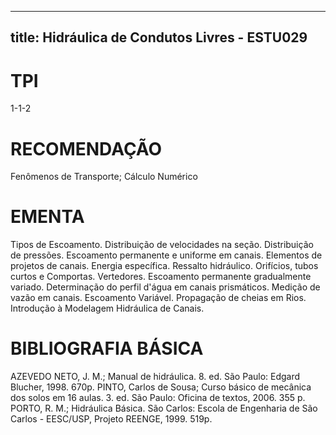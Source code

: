 
---
title: Hidráulica de Condutos Livres - ESTU029 
---

# TPI

1-1-2

# RECOMENDAÇÃO

Fenômenos de Transporte; Cálculo Numérico

# EMENTA

Tipos de Escoamento. Distribuição de velocidades na seção. Distribuição de pressões. Escoamento permanente e uniforme em canais. Elementos de projetos de canais. Energia específica. Ressalto hidráulico. Orifícios, tubos curtos e Comportas. Vertedores. Escoamento permanente gradualmente variado. Determinação do perfil d'água em canais prismáticos. Medição de vazão em canais. Escoamento Variável. Propagação de cheias em Rios. Introdução à Modelagem Hidráulica de Canais.

# BIBLIOGRAFIA BÁSICA

AZEVEDO NETO, J. M.; Manual de hidráulica. 8. ed. São Paulo: Edgard Blucher, 1998. 670p.
PINTO, Carlos de Sousa; Curso básico de mecânica dos solos em 16 aulas. 3. ed. São Paulo: Oficina de textos, 2006. 355 p.
PORTO, R. M.; Hidráulica Básica. São Carlos: Escola de Engenharia de São Carlos - EESC/USP, Projeto REENGE, 1999. 519p.
        
